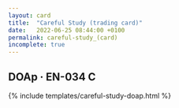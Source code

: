 ```yaml
---
layout: card
title:  "Careful Study (trading card)"
date:   2022-06-25 08:44:00 +0100
permalink: careful-study_(card)
incomplete: true
---
```


## DOAp &middot; EN-034 C

{% include templates/careful-study-doap.html %}
